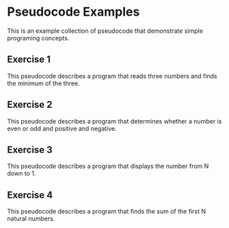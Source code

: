 # Pseudocode Examples

This is an example collection of pseudocode that demonstrate simple programing concepts.

## Exercise 1

This pseudocode describes a program that reads three numbers and finds the minimum of the three.

## Exercise 2

This pseudocode describes a program that determines whether a number is even or odd and positive and negative.

## Exercise 3

This pseudocode describes a program that displays the number from N down to 1.

## Exercise 4

This pseudocode describes a program that finds the sum of the first N natural numbers.
